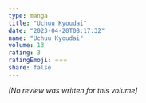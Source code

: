 ```yaml
---
type: manga
title: "Uchuu Kyoudai"
date: "2023-04-20T08:17:32"
name: "Uchuu Kyoudai"
volume: 13
rating: 3
ratingEmoji: ⭐️⭐️⭐️
share: false
---
```


*[No review was written for this volume]*
